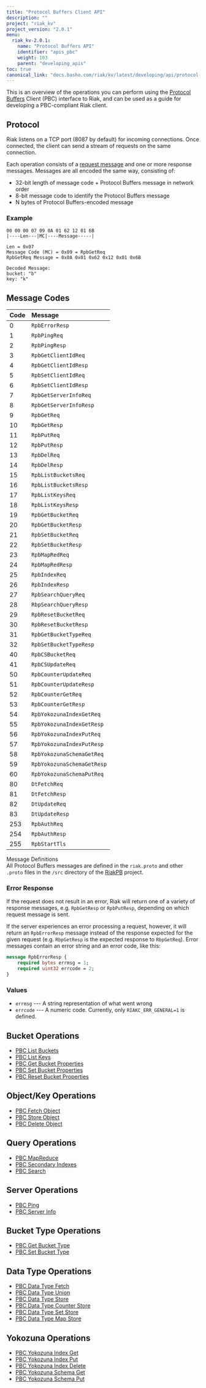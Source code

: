 ```yaml
---
title: "Protocol Buffers Client API"
description: ""
project: "riak_kv"
project_version: "2.0.1"
menu:
  riak_kv-2.0.1:
    name: "Protocol Buffers API"
    identifier: "apis_pbc"
    weight: 103
    parent: "developing_apis"
toc: true
canonical_link: "docs.basho.com/riak/kv/latest/developing/api/protocol-buffers"
---
```


This is an overview of the operations you can perform using the
[Protocol Buffers](https://code.google.com/p/protobuf/) Client (PBC)
interface to Riak, and can be used as a guide for developing a
PBC-compliant Riak client.

## Protocol

Riak listens on a TCP port (8087 by default) for incoming connections.
Once connected, the client can send a stream of requests on the same
connection.

Each operation consists of a [request message](https://developers.google.com/protocol-buffers/docs/encoding) and one or more response messages. Messages are all encoded the same way, consisting of:

* 32-bit length of message code + Protocol Buffers message in network
  order
* 8-bit message code to identify the Protocol Buffers message
* N bytes of Protocol Buffers-encoded message

### Example

```
00 00 00 07 09 0A 01 62 12 01 6B
|----Len---|MC|----Message-----|

Len = 0x07
Message Code (MC) = 0x09 = RpbGetReq
RpbGetReq Message = 0x0A 0x01 0x62 0x12 0x01 0x6B

Decoded Message:
bucket: "b"
key: "k"
```

## Message Codes

Code | Message |
:----|:--------|
0 | `RpbErrorResp` |
1 | `RpbPingReq` |
2 | `RpbPingResp` |
3 | `RpbGetClientIdReq` |
4 | `RpbGetClientIdResp` |
5 | `RpbSetClientIdReq` |
6 | `RpbSetClientIdResp` |
7 | `RpbGetServerInfoReq` |
8 | `RpbGetServerInfoResp` |
9 | `RpbGetReq` |
10 | `RpbGetResp` |
11 | `RpbPutReq` |
12 | `RpbPutResp` |
13 | `RpbDelReq` |
14 | `RpbDelResp` |
15 | `RpbListBucketsReq` |
16 | `RpbListBucketsResp` |
17 | `RpbListKeysReq` |
18 | `RpbListKeysResp` |
19 | `RpbGetBucketReq` |
20 | `RpbGetBucketResp` |
21 | `RpbSetBucketReq` |
22 | `RpbSetBucketResp` |
23 | `RpbMapRedReq` |
24 | `RpbMapRedResp` |
25 | `RpbIndexReq` |
26 | `RpbIndexResp` |
27 | `RpbSearchQueryReq` |
28 | `RbpSearchQueryResp` |
29 | `RpbResetBucketReq` |
30 | `RpbResetBucketResp` |
31 | `RpbGetBucketTypeReq` |
32 | `RpbSetBucketTypeResp` |
40 | `RpbCSBucketReq` |
41 | `RpbCSUpdateReq` |
50 | `RpbCounterUpdateReq` |
51 | `RpbCounterUpdateResp` |
52 | `RpbCounterGetReq` |
53 | `RpbCounterGetResp` |
54 | `RpbYokozunaIndexGetReq` |
55 | `RpbYokozunaIndexGetResp` |
56 | `RpbYokozunaIndexPutReq` |
57 | `RpbYokozunaIndexPutResp` |
58 | `RpbYokozunaSchemaGetReq` |
59 | `RpbYokozunaSchemaGetResp` |
60 | `RpbYokozunaSchemaPutReq` |
80 | `DtFetchReq` |
81 | `DtFetchResp` |
82 | `DtUpdateReq` |
83 | `DtUpdateResp` |
253 | `RpbAuthReq` |
254 | `RpbAuthResp` |
255 | `RpbStartTls` |

<div class="info">
<div class="title">Message Definitions</div>
All Protocol Buffers messages are defined in the <code>riak.proto</code>
and other <code>.proto</code> files in the <code>/src</code> directory
of the <a href="https://github.com/basho/riak_pb">RiakPB</a> project.
</div>

### Error Response

If the request does not result in an error, Riak will return one of a
variety of response messages, e.g. `RpbGetResp` or `RpbPutResp`,
depending on which request message is sent.

If the server experiences an error processing a request, however, it
will return an `RpbErrorResp` message instead of the response expected
for the given request (e.g. `RbpGetResp` is the expected response to
`RbpGetReq`). Error messages contain an error string and an error code,
like this:

```protobuf
message RpbErrorResp {
    required bytes errmsg = 1;
    required uint32 errcode = 2;
}
```

### Values

* `errmsg` --- A string representation of what went wrong
* `errcode` --- A numeric code. Currently, only `RIAKC_ERR_GENERAL=1`
  is defined.

## Bucket Operations

* [PBC List Buckets](/riak/kv/2.0.1/developing/api/protocol-buffers/list-buckets)
* [PBC List Keys](/riak/kv/2.0.1/developing/api/protocol-buffers/list-keys)
* [PBC Get Bucket Properties](/riak/kv/2.0.1/developing/api/protocol-buffers/get-bucket-props)
* [PBC Set Bucket Properties](/riak/kv/2.0.1/developing/api/protocol-buffers/set-bucket-props)
* [PBC Reset Bucket Properties](/riak/kv/2.0.1/developing/api/protocol-buffers/reset-bucket-props)

## Object/Key Operations

* [PBC Fetch Object](/riak/kv/2.0.1/developing/api/protocol-buffers/fetch-object)
* [PBC Store Object](/riak/kv/2.0.1/developing/api/protocol-buffers/store-object)
* [PBC Delete Object](/riak/kv/2.0.1/developing/api/protocol-buffers/delete-object)

## Query Operations

* [PBC MapReduce](/riak/kv/2.0.1/developing/api/protocol-buffers/mapreduce)
* [PBC Secondary Indexes](/riak/kv/2.0.1/developing/api/protocol-buffers/secondary-indexes)
* [PBC Search](/riak/kv/2.0.1/developing/api/protocol-buffers/search)

## Server Operations

* [PBC Ping](/riak/kv/2.0.1/developing/api/protocol-buffers/ping)
* [PBC Server Info](/riak/kv/2.0.1/developing/api/protocol-buffers/server-info)

## Bucket Type Operations

* [PBC Get Bucket Type](/riak/kv/2.0.1/developing/api/protocol-buffers/get-bucket-type)
* [PBC Set Bucket Type](/riak/kv/2.0.1/developing/api/protocol-buffers/set-bucket-type)

## Data Type Operations

* [PBC Data Type Fetch](/riak/kv/2.0.1/developing/api/protocol-buffers/dt-fetch)
* [PBC Data Type Union](/riak/kv/2.0.1/developing/api/protocol-buffers/dt-union)
* [PBC Data Type Store](/riak/kv/2.0.1/developing/api/protocol-buffers/dt-store)
* [PBC Data Type Counter Store](/riak/kv/2.0.1/developing/api/protocol-buffers/dt-counter-store)
* [PBC Data Type Set Store](/riak/kv/2.0.1/developing/api/protocol-buffers/dt-set-store)
* [PBC Data Type Map Store](/riak/kv/2.0.1/developing/api/protocol-buffers/dt-map-store)

## Yokozuna Operations

* [PBC Yokozuna Index Get](/riak/kv/2.0.1/developing/api/protocol-buffers/yz-index-get)
* [PBC Yokozuna Index Put](/riak/kv/2.0.1/developing/api/protocol-buffers/yz-index-put)
* [PBC Yokozuna Index Delete](/riak/kv/2.0.1/developing/api/protocol-buffers/yz-index-delete)
* [PBC Yokozuna Schema Get](/riak/kv/2.0.1/developing/api/protocol-buffers/yz-schema-get)
* [PBC Yokozuna Schema Put](/riak/kv/2.0.1/developing/api/protocol-buffers/yz-schema-put)
